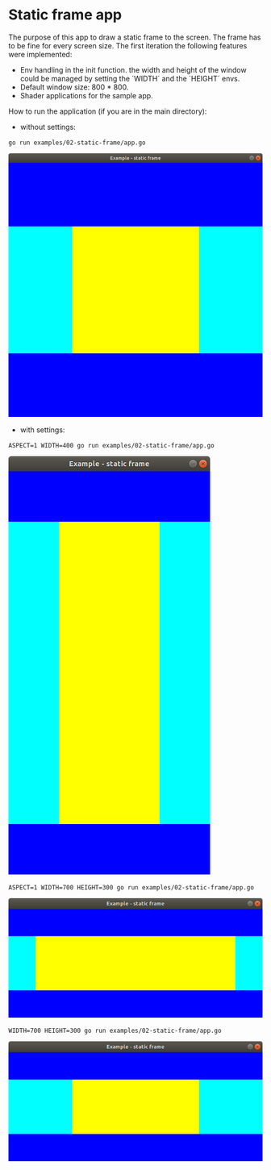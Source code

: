 # Static frame app

The purpose of this app to draw a static frame to the screen. The frame has to be fine for every screen size.
The first iteration the following features were implemented:
- Env handling in the init function. the width and height of the window could be managed by setting the ´WIDTH´ and the ´HEIGHT´ envs.
- Default window size: 800 * 800.
- Shader applications for the sample app.

How to run the application (if you are in the main directory):

- without settings:

```
go run examples/02-static-frame/app.go
```

![Sample image app without settings](./sample/sample.png)

- with settings:

```
ASPECT=1 WIDTH=400 go run examples/02-static-frame/app.go
```

![Sample image app with settings: width, aspect](./sample/sample_width_400.png)

```
ASPECT=1 WIDTH=700 HEIGHT=300 go run examples/02-static-frame/app.go
```

![Sample image app with settings: width, height, aspect](./sample/sample_width_height.png)

```
WIDTH=700 HEIGHT=300 go run examples/02-static-frame/app.go
```

![Sample image app with settings: width, height](./sample/sample_aspect_off.png)

